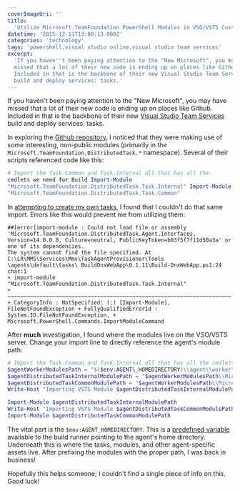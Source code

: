 ```yaml
---
coverImageUri: ''
title:
  'Utilize Microsoft.TeamFoundation PowerShell Modules in VSO/VSTS Custom Tasks'
datetime: '2015-12-11T13:00:13.000Z'
categories: 'technology'
tags: 'powershell,visual studio online,visual studio team services'
excerpt:
  'If you haven''t been paying attention to the "New Microsoft", you may have
  missed that a lot of their new code is ending up on places like Github.
  Included in that is the backbone of their new Visual Studio Team Services
  build and deploy services: tasks.'
---
```


If you haven't been paying attention to the "New Microsoft", you may have missed
that a lot of their new code is ending up on places like Github. Included in
that is the backbone of their new
[Visual Studio Team Services](https://www.visualstudio.com/products/visual-studio-team-services-vs)
build and deploy services: tasks.

In exploring the
[Github repository](https://github.com/Microsoft/vso-agent-tasks 'Microsoft VSO Agent Tasks | Github'),
I noticed that they were making use of some interesting, non-public modules
(primarily in the `Microsoft.TeamFoundation.DistributedTask.*` namespace).
Several of their scripts referenced code like this:

```powershell
# Import the Task.Common and Task.Internal dll that has all the
cmdlets we need for Build Import-Module
"Microsoft.TeamFoundation.DistributedTask.Task.Internal" Import-Module
"Microsoft.TeamFoundation.DistributedTask.Task.Common"
```

In
[attempting to create my own tasks](http://donovanbrown.com/post/2015/10/05/how-do-i-upload-a-custom-task-for-build 'How do I upload a custom task for build? | Donovan Brown'),
I found that I couldn't do that same import. Errors like this would prevent me
from utilizing them:

```
##[error]import-module : Could not load file or assembly 'Microsoft.TeamFoundation.DistributedTask.Agent.Interfaces, Version=14.0.0.0, Culture=neutral, PublicKeyToken=b03f5f7f11d50a3a' or one of its dependencies.
The system cannot find the file specified. At C:\LR\MMS\Services\Mms\TaskAgentProvisioner\Tools \agents\default\tasks\ BuildDnxWebApp\0.1.11\Build-DnxWebApp.ps1:24 char:1
+ import-module "Microsoft.TeamFoundation.DistributedTask.Task.Internal"
+ ~~~~~~~~~~~~~~~~~~~~~~~~~~~~~~~~~~~~~~~~~~~~~~~~~~~~~~~~~~~~~~~~~~~~~~
+ CategoryInfo : NotSpecified: (:) [Import-Module], FileNotFoundException + FullyQualifiedErrorId : System.IO.FileNotFoundException, + Microsoft.PowerShell.Commands.ImportModuleCommand
```

After **much** investigation, I found where the modules live on the VSO/VSTS
server. Change your import line to directly reference the agent's module path:

```powershell
# Import the Task.Common and Task.Internal dll that has all the cmdlets we need for Build
$agentWorkerModulesPath = "$($env:AGENT\_HOMEDIRECTORY)\\agent\\worker\\Modules"
$agentDistributedTaskInternalModulePath = "$agentWorkerModulesPath\\Microsoft.TeamFoundation.DistributedTask.Task.Internal\\Microsoft.TeamFoundation.DistributedTask.Task.Internal.dll"
$agentDistributedTaskCommonModulePath = "$agentWorkerModulesPath\\Microsoft.TeamFoundation.DistributedTask.Task.Common\\Microsoft.TeamFoundation.DistributedTask.Task.Common.dll"
Write-Host "Importing VSTS Module $agentDistributedTaskInternalModulePath"

Import-Module $agentDistributedTaskInternalModulePath
Write-Host "Importing VSTS Module $agentDistributedTaskCommonModulePath"
Import-Module $agentDistributedTaskCommonModulePath
```

The vital part is the `$env:AGENT_HOMEDIRECTORY`. This is a
[predefined variable](https://msdn.microsoft.com/en-us/Library/vs/alm/Build/scripts/variables 'Working with predefined variables | MSDN')
available to the build runner pointing to the agent's home directory. Underneath
this is where the tasks, modules, and other agent-specific assets live. After
prefixing the modules with the proper path, I was back in business!

Hopefully this helps someone; I couldn't find a single piece of info on this.
Good luck!
